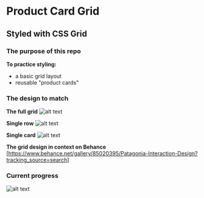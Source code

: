 # Product Card Grid
## Styled with CSS Grid

### The purpose of this repo
**To practice styling:**
* a basic grid layout
* reusable "product cards"

### The design to match
**The full grid**
![alt text](https://github.com/spongebobsquaredance/grid-product-cards/images/behance-design-full-grid.png "Behance Design: Full Grid")

**Single row**
![alt text](https://github.com/spongebobsquaredance/grid-product-cards/images/behance-design-single-row.png "Behance Design: Single Row")

**Single card**
![alt text](https://github.com/spongebobsquaredance/grid-product-cards/images/behance-design-single-card.png "Behance Design: Single Card")

**The grid design in context on Behance**
[https://www.behance.net/gallery/85020395/Patagonia-Interaction-Design?tracking_source=search]

### Current progress
![alt text](https://github.com/spongebobsquaredance/grid-product-cards/images/static-layout.png "CSS Grid: Static Layout")